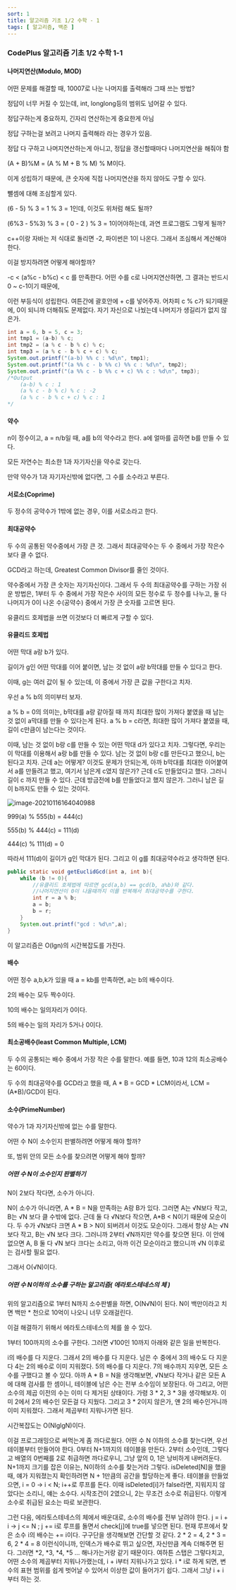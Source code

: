 ```yaml
---
sort: 1
title: 알고리즘 기초 1/2 수학 - 1
tags: [ 알고리즘, 백준 ]
---
```


### CodePlus 알고리즘 기초 1/2 수학 1-1

#### 나머지연산(Modulo, MOD)

어떤 문제를 해결할 때, 10007로 나눈 나머지를 출력해라 그때 쓰는 방법?

정답이 너무 커질 수 있는데, int, longlong등의 범위도 넘어갈 수 있다.

정답구하는게 중요하지, 긴자리 연산하는게 중요한게 아님

정답 구하는걸 보려고 나머지 출력해라 라는 경우가 있음.

정답 다 구하고 나머지연산하는게 아니고, 정답을 갱신할때마다  나머지연산을 해줘야 함

(A + B)%M = (A % M + B % M) % M이다.

이게 성립하기 때문에, 큰 숫자에 직접 나머지연산을 하지 않아도 구할 수 있다.

뺄셈에 대해 조심할게 있다.

(6 - 5) % 3 = 1 % 3 = 1인데, 이것도 위처럼 해도 될까?

(6%3 - 5%3) % 3 = ( 0 - 2 ) % 3 =  1이어야하는데, 과연 프로그램도 그렇게 될까?

c++이랑 자바는 저 식대로 돌리면 -2, 파이썬은 1이 나온다. 그래서 조심해서 계산해야 한다.

이걸 방지하려면 어떻게 해야할까?

-c < (a%c -  b%c) < c 를 만족한다. 어떤 수를 c로 나머지연산하면, 그 결과는 반드시 0 ~ c-1이기 때문에, 

이런 부등식이 성립한다. 여튼간에 괄호안에 + c를 넣어주자. 어차피 c % c가 되기때문에, 0이 되니까 더해줘도 문제없다. 자기 자신으로 나눴는데 나머지가 생길리가 없지 않은가.

```java
int a = 6, b = 5, c = 3;
int tmp1 = (a-b) % c;
int tmp2 = (a % c - b % c) % c;
int tmp3 = (a % c - b % c + c) % c;
System.out.printf("(a-b) %% c : %d\n", tmp1);
System.out.printf("(a %% c - b %% c) %% c : %d\n", tmp2);
System.out.printf("(a %% c - b %% c + c) %% c : %d\n", tmp3);
/*Output
    (a-b) % c : 1
    (a % c - b % c) % c : -2
    (a % c - b % c + c) % c : 1
*/
```

#### 약수

n이 정수이고, a = n/b일 때, a를 b의 약수라고 한다. a에 얼마를 곱하면 b를 만들 수 있다.

모든 자연수는 최소한 1과 자기자신을 약수로 갖는다.

만약 약수가 1과 자기자신밖에 없다면, 그 수를 소수라고 부른다.

#### 서로소(Coprime)

두 정수의 공약수가 1밖에 없는 경우, 이를 서로소라고 한다.

#### 최대공약수

두 수의 공통된 약수중에서 가장 큰 것. 그래서 최대공약수는 두 수 중에서 가장 작은수보다 클 수 없다.

GCD라고 하는데, Greatest Common Divisor를 줄인 것이다.

약수중에서 가장 큰 숫자는 자기자신이다. 그래서 두 수의 최대공약수를 구하는 가장 쉬운 방법은, 1부터 두 수 중에서 가장 작은수 사이의 모든 정수로 두 정수를 나누고,  둘 다 나머지가 0이 나온 수(공약수)  중에서 가장 큰 숫자를 고르면 된다.

유클리드 호제법을 쓰면 이것보다 더 빠르게 구할 수 있다.

#### 유클리드 호제법

어떤 막대 a랑 b가 있다.

길이가 g인 어떤 막대를 이어 붙이면, 남는 것 없이 a랑 b막대를 만들 수 있다고 한다.

이때, g는 여러 값이 될 수 있는데, 이 중에서 가장 큰 값을 구한다고 치자.

우선 a % b의 의미부터 보자.

a % b = 0의 의미는, b막대를 a랑 같아질 때 까지 최대한 많이 가져다 붙였을 때 남는것 없이 a막대를 만들 수 있다는게 된다. a % b = c라면, 최대한 많이 가져다 붙였을 때, 길이 c만큼이 남는다는 것이다. 

이때, 남는 것 없이 b랑 c를 만들 수 있는 어떤 막대 d가 있다고 치자. 그렇다면, 우리는 이 막대를 이용해서 a랑 b를 만들 수 있다. 남는 것 없이 b랑 c를 만든다고 했으니, b는 된다고 치자. 근데 a는 어떻게? 이것도 문제가 안되는게, 아까 b막대를 최대한 이어붙여서 a를 만들려고 했고, 여기서 남은게 c였지 않은가? 근데 c도 만들었다고 했다. 그러니 길이 c 까지 만들 수 있다. 근데 방금전에 b를 만들었다고 했지 않은가. 그러니 남은 길이 b까지도 만들 수 있는 것이다. 

![image-20210116164040988](../../TIL/image-20210116164040988.png)

999(a) % 555(b) = 444(c)

555(b) % 444(c) = 111(d)

444(c) % 111(d) = 0

따라서 111(d)이 길이가 g인 막대가 된다. 그리고 이 g를 최대공약수라고 생각하면 된다.

```java
public static void getEuclidGcd(int a, int b){
    while (b != 0){
        //유클리드 호제법에 따르면 gcd(a,b) == gcd(b, a%b)와 같다.
        //나머지연산이 0이 나올때까지 이를 반복해서 최대공약수를 구한다. 
        int r = a % b;
        a = b;
        b = r;
    }
    System.out.printf("gcd : %d\n",a);
}
```

이 알고리즘은 O(lgn)의 시간복잡도를 가진다.

#### 배수

어떤 정수 a,b,k가 있을 때 a = kb를 만족하면, a는 b의 배수이다.

2의 배수는 모두 짝수이다.

10의 배수는 일의자리가 0이다.

5의 배수는 일의 자리가 5거나 0이다.

#### 최소공배수(least Common Multiple, LCM)

두 수의 공통되는 배수 중에서 가장 작은 수를 말한다. 예를 들면, 10과 12의 최소공배수는 60이다.

두 수의 최대공약수를 GCD라고 했을 때, A * B = GCD * LCM이라서, LCM = (A*B)/GCD이 된다.

#### 소수(PrimeNumber)

약수가 1과 자기자신밖에 없는 수를 말한다.

어떤 수 N이 소수인지 판별하려면 어떻게 해야 할까?

또, 범위 안의 모든 소수를 찾으려면 어떻게 해야 할까?

##### 어떤 수 N이 소수인지 판별하기

N이 2보다 작다면, 소수가 아니다.

N이 소수가 아니라면, A * B = N을 만족하는 A랑 B가 있다. 그러면 A는 √N보다 작고, B는 √N 보다 클 수밖에 없다. 근데 둘 다 √N보다 작으면, A*B < N이기 때문에 모순이다. 두 수가 √N보다 크면 A * B > N이 되버려서 이것도 모순이다. 그래서 항상 A는 √N보다 작고, B는 √N 보다 크다. 그러니까 2부터 √N까지만 약수를 찾으면 된다. 이 안에 없으면 A, B 둘 다 √N 보다 크다는 소리고, 아까 이건 모순이라고 했으니까 √N 이후로는 검사할 필요 없다.

그래서 O(√N)이다.

##### 어떤 수 N이하의 소수를 구하는 알고리즘( 에라토스테네스의 체 )

위의 알고리즘으로 1부터 N까지 소수판별을 하면, O(N√N)이 된다. N이 백만이라고 치면 백만 * 천으로 10억이 나오니 너무 오래걸린다.

이걸 해결하기 위해서 에라토스테네스의 체를 쓸 수 있다.

1부터 100까지의 소수를 구한다. 그러면 √100인 10까지 아래와 같은 일을 반복한다.

i의 배수를 다 지운다. 그래서 2의 배수를 다 지운다. 남은 수 중에서 3의 배수도 다 지운다 4는 2의 배수로 이미 지워졌다. 5의 배수를 다 지운다.  7의 배수까지 지우면, 모든 소수를 구했다고 볼 수 있다. 아까 A * B = N을 생각해보면, √N보다 작거나 같은 모든 A에 대해 검사를 한 셈이니, 테이블에 남은 수는 전부 소수임이 보장된다. 아 그리고, 어떤 소수의 제곱 이전의 수는 이미 다 제거된 상태이다. 가령 3 * 2, 3 * 3을 생각해보자. 이미 2에서 2의 배수인 모든걸 다 지웠다. 그리고 3 * 2이지 않은가, 얜 2의 배수인거니까 이미 지워졌다. 그래서 제곱부터 지워나가면 된다.

시간복잡도는 O(NlglgN)이다. 

이걸 프로그래밍으로 써먹는게 좀 까다로웠다. 어떤 수 N 이하의 소수를 찾는다면, 우선 테이블부터 만들어야 한다. 0부터 N+1까지의 테이블을 만든다. 2부터 소수인데, 그렇다고 배열의 0번째를 2로 취급하면 까다로우니, 그냥 앞의 0, 1은 낭비하게 내버려둔다. N+1까지 크기를 잡은 이유는, N이하의 소수를 찾는거라 그렇다. isDeleted[N]을 했을 때, 얘가 지워졌는지 확인하려면 N + 1만큼의 공간을 할당하는게 좋다. 테이블을 만들었으면, i = 0 -> i < N; i++로 루프를 돈다. 이때 isDeleted[i]가 false라면, 지워지지 않았다는 소리니, 얘는 소수다. 시작조건이 2였으니, 2는 무조건 소수로 취급된다. 이렇게 소수로 취급된 요소는 따로 보관한다.

그런 다음, 에라토스테네스의 체에서 배운대로, 소수의 배수를 전부 날려야 한다. j = i + i -> j <= N ; j += i로 루프를 돌면서 check[j]에 true를 넣으면 된다. 현재 루프에서 찾은 소수 i의 배수는 += i이다. 구구단을 생각해보면 간단할 것 같다. 2 * 2 = 4, 2 * 3 = 6, 2 * 4 = 8 이런식이니까, 인덱스가 배수로 뛰고 싶으면, 자신만큼 계속 더해주면 된다. 그러면 *2, *3, *4, *5 ... 해나가는거랑 같기 때문이다. 여하튼 스탭은 그렇다치고, 어떤 소수의 제곱부터 지워나가랬는데, i + i부터 지워나가고 있다. i * i로 하게 되면, 변수의 표현 범위를 쉽게 벗어날 수 있어서 이상한 값이 들어가기 쉽다. 그래서 그냥 i + i부터 하는 것.